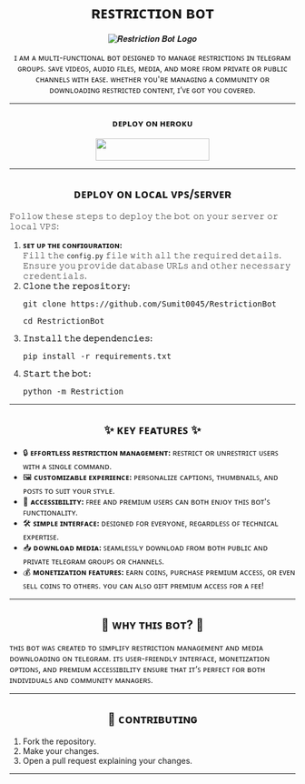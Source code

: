 <h1 align="center">ʀᴇꜱᴛʀɪᴄᴛɪᴏɴ ʙᴏᴛ</h1>

<p align="center">
  <img src="https://envs.sh/8y2.jpg" alt="𝑹𝒆𝒔𝒕𝒓𝒊𝒄𝒕𝒊𝒐𝒏 𝑩𝒐𝒕 𝑳𝒐𝒈𝒐" />
</p>

<p align="center">
  ɪ ᴀᴍ ᴀ ᴍᴜʟᴛɪ-ꜰᴜɴᴄᴛɪᴏɴᴀʟ ʙᴏᴛ ᴅᴇꜱɪɢɴᴇᴅ ᴛᴏ ᴍᴀɴᴀɢᴇ ʀᴇꜱᴛʀɪᴄᴛɪᴏɴꜱ ɪɴ ᴛᴇʟᴇɢʀᴀᴍ ɢʀᴏᴜᴘꜱ. ꜱᴀᴠᴇ ᴠɪᴅᴇᴏꜱ, ᴀᴜᴅɪᴏ ꜰɪʟᴇꜱ, ᴍᴇᴅɪᴀ, ᴀɴᴅ ᴍᴏʀᴇ ꜰʀᴏᴍ ᴘʀɪᴠᴀᴛᴇ ᴏʀ ᴘᴜʙʟɪᴄ ᴄʜᴀɴɴᴇʟꜱ ᴡɪᴛʜ ᴇᴀꜱᴇ. ᴡʜᴇᴛʜᴇʀ ʏᴏᴜ'ʀᴇ ᴍᴀɴᴀɢɪɴɢ ᴀ ᴄᴏᴍᴍᴜɴɪᴛʏ ᴏʀ ᴅᴏᴡɴʟᴏᴀᴅɪɴɢ ʀᴇꜱᴛʀɪᴄᴛᴇᴅ ᴄᴏɴᴛᴇɴᴛ, ɪ’ᴠᴇ ɢᴏᴛ ʏᴏᴜ ᴄᴏᴠᴇʀᴇᴅ.
</p>

---

<h3 align="center">ᴅᴇᴘʟᴏʏ ᴏɴ ʜᴇʀᴏᴋᴜ</h3>
<p align="center">
  <a href="https://dashboard.heroku.com/new?template=https://github.com/Sumit0045/RestrictionBot">
    <img src="https://img.shields.io/badge/Heroku-black?style=for-the-badge&logo=heroku" width="200" height="38.45"/>
  </a>
</p>

---

<h2 align="center">ᴅᴇᴘʟᴏʏ ᴏɴ ʟᴏᴄᴀʟ ᴠᴘꜱ/ꜱᴇʀᴠᴇʀ</h2>

<p>𝙵𝚘𝚕𝚕𝚘𝚠 𝚝𝚑𝚎𝚜𝚎 𝚜𝚝𝚎𝚙𝚜 𝚝𝚘 𝚍𝚎𝚙𝚕𝚘𝚢 𝚝𝚑𝚎 𝚋𝚘𝚝 𝚘𝚗 𝚢𝚘𝚞𝚛 𝚜𝚎𝚛𝚟𝚎𝚛 𝚘𝚛 𝚕𝚘𝚌𝚊𝚕 𝚅𝙿𝚂:</p>

<ol>
  <li>
    <b>ꜱᴇᴛ ᴜᴘ ᴛʜᴇ ᴄᴏɴғɪɢᴜʀᴀᴛɪᴏɴ:</b><br>
    𝙵𝚒𝚕𝚕 𝚝𝚑𝚎 <code>config.py</code> 𝚏𝚒𝚕𝚎 𝚠𝚒𝚝𝚑 𝚊𝚕𝚕 𝚝𝚑𝚎 𝚛𝚎𝚚𝚞𝚒𝚛𝚎𝚍 𝚍𝚎𝚝𝚊𝚒𝚕𝚜. 𝙴𝚗𝚜𝚞𝚛𝚎 𝚢𝚘𝚞 𝚙𝚛𝚘𝚟𝚒𝚍𝚎 𝚍𝚊𝚝𝚊𝚋𝚊𝚜𝚎 𝚄𝚁𝙻𝚜 𝚊𝚗𝚍 𝚘𝚝𝚑𝚎𝚛 𝚗𝚎𝚌𝚎𝚜𝚜𝚊𝚛𝚢 𝚌𝚛𝚎𝚍𝚎𝚗𝚝𝚒𝚊𝚕𝚜.
  </li>
  <li>
    <b>𝙲𝚕𝚘𝚗𝚎 𝚝𝚑𝚎 𝚛𝚎𝚙𝚘𝚜𝚒𝚝𝚘𝚛𝚢:</b><br>
    <pre>git clone https://github.com/Sumit0045/RestrictionBot</pre>
    <pre>cd RestrictionBot</pre>
  </li>
  <li>
    <b>𝙸𝚗𝚜𝚝𝚊𝚕𝚕 𝚝𝚑𝚎 𝚍𝚎𝚙𝚎𝚗𝚍𝚎𝚗𝚌𝚒𝚎𝚜:</b><br>
    <pre>pip install -r requirements.txt</pre>
  </li>
  <li>
    <b>𝚂𝚝𝚊𝚛𝚝 𝚝𝚑𝚎 𝚋𝚘𝚝:</b><br>
    <pre>python -m Restriction</pre>
  </li>
</ol>

---

<h2 align="center">✨ ᴋᴇʏ ꜰᴇᴀᴛᴜʀᴇꜱ ✨</h2>
<ul>
  <li>🔒 <b>ᴇꜰꜰᴏʀᴛʟᴇꜱꜱ ʀᴇꜱᴛʀɪᴄᴛɪᴏɴ ᴍᴀɴᴀɢᴇᴍᴇɴᴛ: </b>ʀᴇꜱᴛʀɪᴄᴛ ᴏʀ ᴜɴʀᴇꜱᴛʀɪᴄᴛ ᴜꜱᴇʀꜱ ᴡɪᴛʜ ᴀ ꜱɪɴɢʟᴇ ᴄᴏᴍᴍᴀɴᴅ.</li>
  <li>🖼️ <b>ᴄᴜꜱᴛᴏᴍɪᴢᴀʙʟᴇ ᴇxᴘᴇʀɪᴇɴᴄᴇ: </b>ᴘᴇʀꜱᴏɴᴀʟɪᴢᴇ ᴄᴀᴘᴛɪᴏɴꜱ, ᴛʜᴜᴍʙɴᴀɪʟꜱ, ᴀɴᴅ ᴘᴏꜱᴛꜱ ᴛᴏ ꜱᴜɪᴛ ʏᴏᴜʀ ꜱᴛʏʟᴇ.</li>
  <li>💎 <b>ᴀᴄᴄᴇꜱꜱɪʙɪʟɪᴛʏ: </b>ꜰʀᴇᴇ ᴀɴᴅ ᴘʀᴇᴍɪᴜᴍ ᴜꜱᴇʀꜱ ᴄᴀɴ ʙᴏᴛʜ ᴇɴᴊᴏʏ ᴛʜɪꜱ ʙᴏᴛ'ꜱ ꜰᴜɴᴄᴛɪᴏɴᴀʟɪᴛʏ.</li>
  <li>🛠️ <b>ꜱɪᴍᴘʟᴇ ɪɴᴛᴇʀꜰᴀᴄᴇ: </b> ᴅᴇꜱɪɢɴᴇᴅ ꜰᴏʀ ᴇᴠᴇʀʏᴏɴᴇ, ʀᴇɢᴀʀᴅʟᴇꜱꜱ ᴏꜰ ᴛᴇᴄʜɴɪᴄᴀʟ ᴇxᴘᴇʀᴛɪꜱᴇ.</li>
  <li>📥 <b>ᴅᴏᴡɴʟᴏᴀᴅ ᴍᴇᴅɪᴀ: </b> ꜱᴇᴀᴍʟᴇꜱꜱʟʏ ᴅᴏᴡɴʟᴏᴀᴅ ꜰʀᴏᴍ ʙᴏᴛʜ ᴘᴜʙʟɪᴄ ᴀɴᴅ ᴘʀɪᴠᴀᴛᴇ ᴛᴇʟᴇɢʀᴀᴍ ɢʀᴏᴜᴘꜱ ᴏʀ ᴄʜᴀɴɴᴇʟꜱ.</li>
  <li>💰 <b>ᴍᴏɴᴇᴛɪᴢᴀᴛɪᴏɴ ꜰᴇᴀᴛᴜʀᴇꜱ: </b>ᴇᴀʀɴ ᴄᴏɪɴꜱ, ᴘᴜʀᴄʜᴀꜱᴇ ᴘʀᴇᴍɪᴜᴍ ᴀᴄᴄᴇꜱꜱ, ᴏʀ ᴇᴠᴇɴ ꜱᴇʟʟ ᴄᴏɪɴꜱ ᴛᴏ ᴏᴛʜᴇʀꜱ. ʏᴏᴜ ᴄᴀɴ ᴀʟꜱᴏ ɢɪꜰᴛ ᴘʀᴇᴍɪᴜᴍ ᴀᴄᴄᴇꜱꜱ ꜰᴏʀ ᴀ ꜰᴇᴇ!</li>
</ul>

---

<h2 align="center">📜 ᴡʜʏ ᴛʜɪꜱ ʙᴏᴛ? 📜</h2>
<p>
ᴛʜɪꜱ ʙᴏᴛ ᴡᴀꜱ ᴄʀᴇᴀᴛᴇᴅ ᴛᴏ ꜱɪᴍᴘʟɪꜰʏ ʀᴇꜱᴛʀɪᴄᴛɪᴏɴ ᴍᴀɴᴀɢᴇᴍᴇɴᴛ ᴀɴᴅ ᴍᴇᴅɪᴀ ᴅᴏᴡɴʟᴏᴀᴅɪɴɢ ᴏɴ ᴛᴇʟᴇɢʀᴀᴍ. ɪᴛꜱ ᴜꜱᴇʀ-ꜰʀɪᴇɴᴅʟʏ ɪɴᴛᴇʀꜰᴀᴄᴇ, ᴍᴏɴᴇᴛɪᴢᴀᴛɪᴏɴ ᴏᴘᴛɪᴏɴꜱ, ᴀɴᴅ ᴘʀᴇᴍɪᴜᴍ ᴀᴄᴄᴇꜱꜱɪʙɪʟɪᴛʏ ᴇɴꜱᴜʀᴇ ᴛʜᴀᴛ ɪᴛ’ꜱ ᴘᴇʀꜰᴇᴄᴛ ꜰᴏʀ ʙᴏᴛʜ ɪɴᴅɪᴠɪᴅᴜᴀʟꜱ ᴀɴᴅ ᴄᴏᴍᴍᴜɴɪᴛʏ ᴍᴀɴᴀɢᴇʀꜱ.  
</p>

---

<h2 align="center">📩 ᴄᴏɴᴛʀɪʙᴜᴛɪɴɢ</h2>
<ol>
  <li>Fork the repository.</li>
  <li>Make your changes.</li>
  <li>Open a pull request explaining your changes.</li>
</ol>

---

